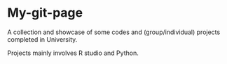 # My-git-page
A collection and showcase of some codes and (group/individual) projects completed in University.

Projects mainly involves R studio and Python.
